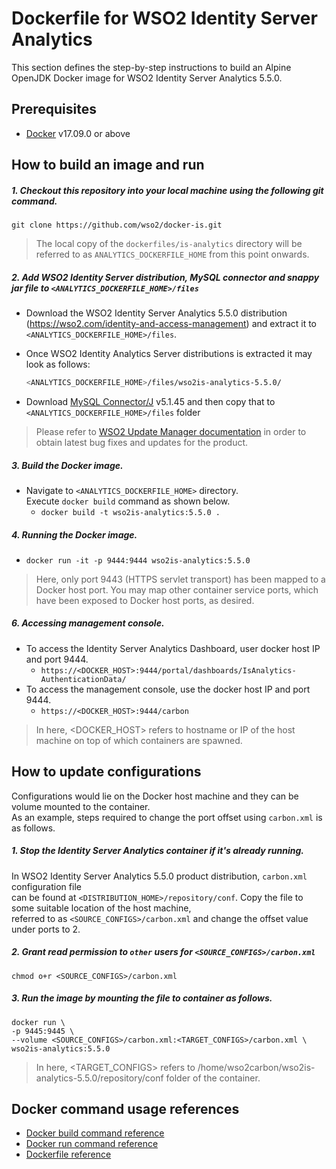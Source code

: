 # Dockerfile for WSO2 Identity Server Analytics #
This section defines the step-by-step instructions to build an Alpine OpenJDK Docker image for WSO2 Identity Server Analytics 5.5.0.

## Prerequisites
* [Docker](https://www.docker.com/get-docker) v17.09.0 or above

## How to build an image and run
##### 1. Checkout this repository into your local machine using the following git command.
```
git clone https://github.com/wso2/docker-is.git
```

>The local copy of the `dockerfiles/is-analytics` directory will be referred to as `ANALYTICS_DOCKERFILE_HOME` from this point onwards.

##### 2. Add WSO2 Identity Server distribution, MySQL connector and snappy jar file to `<ANALYTICS_DOCKERFILE_HOME>/files`
- Download the WSO2 Identity Server Analytics 5.5.0 distribution (https://wso2.com/identity-and-access-management)
and extract it to `<ANALYTICS_DOCKERFILE_HOME>/files`. <br>
- Once WSO2 Identity Analytics Server distributions is extracted it may look as follows:

  ```bash
  <ANALYTICS_DOCKERFILE_HOME>/files/wso2is-analytics-5.5.0/
  ```
- Download [MySQL Connector/J](https://dev.mysql.com/downloads/connector/j/) v5.1.45 and then copy that to `<ANALYTICS_DOCKERFILE_HOME>/files` folder
>Please refer to [WSO2 Update Manager documentation](https://docs.wso2.com/display/ADMIN44x/Updating+WSO2+Products)
in order to obtain latest bug fixes and updates for the product.

##### 3. Build the Docker image.
- Navigate to `<ANALYTICS_DOCKERFILE_HOME>` directory. <br>
  Execute `docker build` command as shown below.
    + `docker build -t wso2is-analytics:5.5.0 .`
    
##### 4. Running the Docker image.
- `docker run -it -p 9444:9444 wso2is-analytics:5.5.0`
>Here, only port 9443 (HTTPS servlet transport) has been mapped to a Docker host port.
You may map other container service ports, which have been exposed to Docker host ports, as desired.

##### 6. Accessing management console.
- To access the Identity Server Analytics Dashboard, user docker host IP and port 9444.
    + `https://<DOCKER_HOST>:9444/portal/dashboards/IsAnalytics-AuthenticationData/`
- To access the management console, use the docker host IP and port 9444.
    + `https://<DOCKER_HOST>:9444/carbon`
    
>In here, <DOCKER_HOST> refers to hostname or IP of the host machine on top of which containers are spawned.


## How to update configurations
Configurations would lie on the Docker host machine and they can be volume mounted to the container. <br>
As an example, steps required to change the port offset using `carbon.xml` is as follows.

##### 1. Stop the Identity Server Analytics container if it's already running.
In WSO2 Identity Server Analytics 5.5.0 product distribution, `carbon.xml` configuration file <br>
can be found at `<DISTRIBUTION_HOME>/repository/conf`. Copy the file to some suitable location of the host machine, <br>
referred to as `<SOURCE_CONFIGS>/carbon.xml` and change the offset value under ports to 2.

##### 2. Grant read permission to `other` users for `<SOURCE_CONFIGS>/carbon.xml`
```
chmod o+r <SOURCE_CONFIGS>/carbon.xml
```

##### 3. Run the image by mounting the file to container as follows.
```
docker run \
-p 9445:9445 \
--volume <SOURCE_CONFIGS>/carbon.xml:<TARGET_CONFIGS>/carbon.xml \
wso2is-analytics:5.5.0
```

>In here, <TARGET_CONFIGS> refers to /home/wso2carbon/wso2is-analytics-5.5.0/repository/conf folder of the container.


## Docker command usage references

* [Docker build command reference](https://docs.docker.com/engine/reference/commandline/build/)
* [Docker run command reference](https://docs.docker.com/engine/reference/run/)
* [Dockerfile reference](https://docs.docker.com/engine/reference/builder/)
